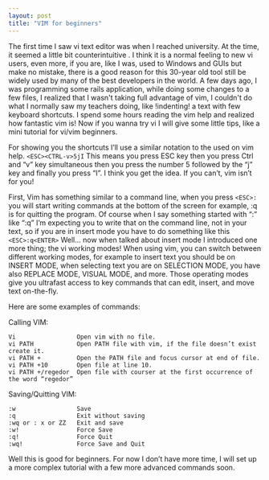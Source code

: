 ```yaml
---
layout: post
title: "VIM for beginners"
---
```


The first time I saw vi text editor was when I reached university. At the time, it seemed a little bit counterintuitive . 
I think it is a normal feeling to new vi users, even more, if you are, like I was, used to Windows and GUIs but make no mistake, 
there is a good reason for this 30-year old tool still be widely used by many of the best developers in the world. 
A few days ago, I was programming some rails application, while doing some changes to a few files,
I realized that I wasn't taking full advantage of vim, 
I couldn't do what I normally saw my teachers doing, like !indenting! a text with few keyboard shortcuts.
I spend some hours reading the vim help and realized how fantastic vim is! 
Now if you wanna try vi I will give some little tips, like a mini tutorial for vi/vim beginners.

For showing you the shortcuts I’ll use a similar notation to the used on vim help.
`<ESC><CTRL-v>5jI`
This means you press ESC key then you press Ctrl and “v” key simultaneous then you press the number 5 followed by the “j” key and finally you press “I”. 
I think you get the idea. If you can’t, vim isn’t for you!

First, Vim has something similar to a command line, 
when you press `<ESC>:` you will start writing commands at the bottom of the screen for example, :q is for quitting the program. 
Of course when I say something started with “:” like “:q” I’m expecting you to write that on the command line, not in your text, 
so if you are in insert mode you have to do something like this `<ESC>:q<ENTER>`
Well... now when talked about insert mode I introduced one more thing; the vi working modes!
When using vim, you can switch between different working modes, for example to insert text you should be on INSERT MODE, 
when selecting text you are on SELECTION MODE, you have also REPLACE MODE, VISUAL MODE, and more. 
Those operating modes give you ultrafast access to key commands that can edit, insert, and move text on-the-fly.

Here are some examples of commands:

Calling VIM:

    Vi                 Open vim with no file.
    vi PATH            Open PATH file with vim, if the file doesn’t exist create it.
    vi PATH +          Open the PATH file and focus cursor at end of file.
    vi PATH +10        Open file at line 10.
    vi PATH +/regedor  Open file with courser at the first occurrence of  the word “regedor”

Saving/Quitting VIM:

    :w                 Save
    :q                 Exit without saving
    :wq or : x or ZZ   Exit and save
    :w!                Force Save
    :q!                Force Quit
    :wq!               Force Save and Quit

Well this is good for beginners. For now I don’t have more time, I will set up a more complex tutorial with a few more advanced commands soon.
